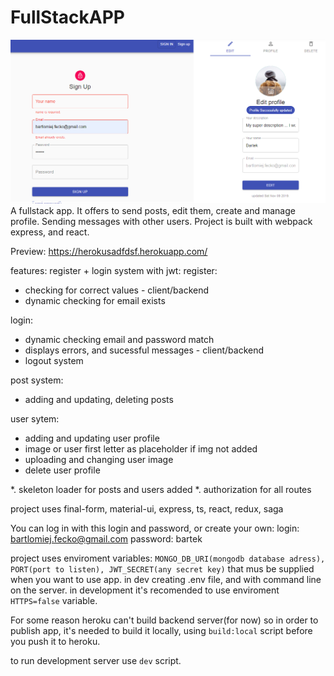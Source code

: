 # FullStackAPP
![Images](https://github.com/bartek-fecko/fullstackapp/blob/master/fulstackapp.png)
A fullstack app. It offers to send posts, edit them, create and manage profile. Sending messages with other users. Project is built with webpack express, and react. 

Preview: https://herokusadfdsf.herokuapp.com/

features:
register + login system with jwt: 
register: 
   - checking for correct values - client/backend
   - dynamic checking for email exists 

login:
   - dynamic checking email and password match
   - displays errors, and sucessful messages - client/backend
   - logout system

post system:
   - adding and updating, deleting posts

user sytem:
   - adding and updating user profile
   - image or user first letter as placeholder if img not added
   - uploading and changing user image
   - delete user profile


 *. skeleton loader for posts and users added
 *. authorization for all routes


project uses final-form, material-ui, express, ts, react, redux, saga


You can log in with this login and password, or create your own:
login: bartlomiej.fecko@gmail.com password: bartek



project uses enviroment variables:
`MONGO_DB_URI(mongodb database adress), PORT(port to listen), JWT_SECRET(any secret key)`
that mus be supplied when you want to use app.
in dev creating .env file, and with command line on the server.
in development it's recomended to use enviroment `HTTPS=false` variable.

For some reason heroku can't build backend server(for now) so in order to publish app, it's needed to build it locally, using  `build:local` script before you push it to heroku.

to run development server use `dev` script.
